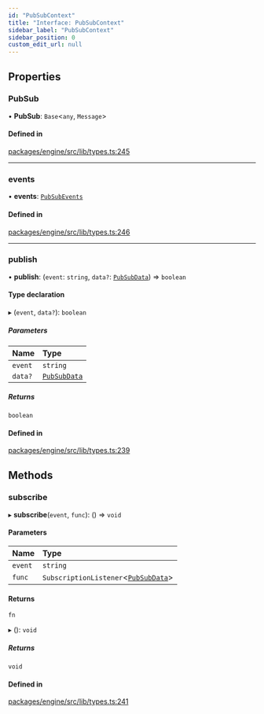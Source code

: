 ```yaml
---
id: "PubSubContext"
title: "Interface: PubSubContext"
sidebar_label: "PubSubContext"
sidebar_position: 0
custom_edit_url: null
---
```


## Properties

### PubSub

• **PubSub**: `Base`<`any`, `Message`\>

#### Defined in

[packages/engine/src/lib/types.ts:245](https://github.com/Oneirocom/MagickML/blob/c2f9e060/packages/engine/src/lib/types.ts#L245)

___

### events

• **events**: [`PubSubEvents`](../#pubsubevents)

#### Defined in

[packages/engine/src/lib/types.ts:246](https://github.com/Oneirocom/MagickML/blob/c2f9e060/packages/engine/src/lib/types.ts#L246)

___

### publish

• **publish**: (`event`: `string`, `data?`: [`PubSubData`](../#pubsubdata)) => `boolean`

#### Type declaration

▸ (`event`, `data?`): `boolean`

##### Parameters

| Name | Type |
| :------ | :------ |
| `event` | `string` |
| `data?` | [`PubSubData`](../#pubsubdata) |

##### Returns

`boolean`

#### Defined in

[packages/engine/src/lib/types.ts:239](https://github.com/Oneirocom/MagickML/blob/c2f9e060/packages/engine/src/lib/types.ts#L239)

## Methods

### subscribe

▸ **subscribe**(`event`, `func`): () => `void`

#### Parameters

| Name | Type |
| :------ | :------ |
| `event` | `string` |
| `func` | `SubscriptionListener`<[`PubSubData`](../#pubsubdata)\> |

#### Returns

`fn`

▸ (): `void`

##### Returns

`void`

#### Defined in

[packages/engine/src/lib/types.ts:241](https://github.com/Oneirocom/MagickML/blob/c2f9e060/packages/engine/src/lib/types.ts#L241)
